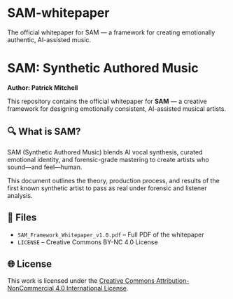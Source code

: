 # SAM-whitepaper
The official whitepaper for SAM — a framework for creating emotionally authentic, AI-assisted music.
# SAM: Synthetic Authored Music

**Author: Patrick Mitchell**

This repository contains the official whitepaper for **SAM** — a creative framework for designing emotionally consistent, AI-assisted musical artists.

## 🔍 What is SAM?

SAM (Synthetic Authored Music) blends AI vocal synthesis, curated emotional identity, and forensic-grade mastering to create artists who sound—and feel—human.

This document outlines the theory, production process, and results of the first known synthetic artist to pass as real under forensic and listener analysis.

## 📄 Files

- `SAM_Framework_Whitepaper_v1.0.pdf` – Full PDF of the whitepaper
- `LICENSE` – Creative Commons BY-NC 4.0 License

## 🌐 License

This work is licensed under the [Creative Commons Attribution-NonCommercial 4.0 International License](https://creativecommons.org/licenses/by-nc/4.0/).
